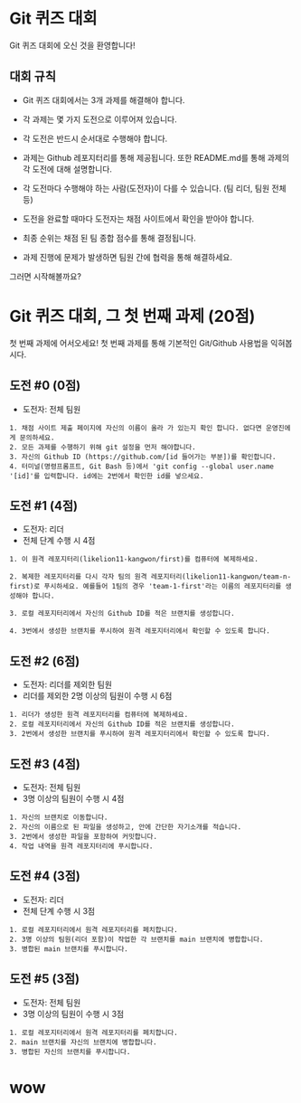 # Git 퀴즈 대회

Git 퀴즈 대회에 오신 것을 환영합니다!

## 대회 규칙

- Git 퀴즈 대회에서는 3개 과제를 해결해야 합니다.

- 각 과제는 몇 가지 도전으로 이루어져 있습니다.

- 각 도전은 반드시 순서대로 수행해야 합니다.

- 과제는 Github 레포지터리를 통해 제공됩니다. 또한 README.md를 통해 과제의 각 도전에 대해 설명합니다.

- 각 도전마다 수행해야 하는 사람(도전자)이 다를 수 있습니다. (팀 리더, 팀원 전체 등)

- 도전을 완료할 때마다 도전자는 채점 사이트에서 확인을 받아야 합니다.

- 최종 순위는 채점 된 팀 종합 점수를 통해 결정됩니다.

- 과제 진행에 문제가 발생하면 팀원 간에 협력을 통해 해결하세요.

그러면 시작해볼까요?

# Git 퀴즈 대회, 그 첫 번째 과제 (20점)

첫 번째 과제에 어서오세요! 첫 번째 과제를 통해 기본적인 Git/Github 사용법을 익혀봅시다.

## 도전 #0 (0점)

- 도전자: 전체 팀원

```
1. 채점 사이트 제출 페이지에 자신의 이름이 올라 가 있는지 확인 합니다. 없다면 운영진에게 문의하세요.
2. 모든 과제를 수행하기 위해 git 설정을 먼저 해야합니다.
3. 자신의 Github ID (https://github.com/[id 들어가는 부분])를 확인합니다.
4. 터미널(명령프롬프트, Git Bash 등)에서 'git config --global user.name '[id]'를 입력합니다. id에는 2번에서 확인한 id를 넣으세요.
```

## 도전 #1 (4점)

- 도전자: 리더
- 전체 단계 수행 시 4점

```
1. 이 원격 레포지터리(likelion11-kangwon/first)를 컴퓨터에 복제하세요.

2. 복제한 레포지터리를 다시 각자 팀의 원격 레포지터리(likelion11-kangwon/team-n-first)로 푸시하세요. 예를들어 1팀의 경우 'team-1-first'라는 이름의 레포지터리를 생성해야 합니다.

3. 로컬 레포지터리에서 자신의 Github ID를 적은 브랜치를 생성합니다.

4. 3번에서 생성한 브랜치를 푸시하여 원격 레포지터리에서 확인할 수 있도록 합니다.
```

## 도전 #2 (6점)

- 도전자: 리더를 제외한 팀원
- 리더를 제외한 2명 이상의 팀원이 수행 시 6점

```
1. 리더가 생성한 원격 레포지터리를 컴퓨터에 복제하세요.
2. 로컬 레포지터리에서 자신의 Github ID를 적은 브랜치를 생성합니다.
3. 2번에서 생성한 브랜치를 푸시하여 원격 레포지터리에서 확인할 수 있도록 합니다.
```

## 도전 #3 (4점)

- 도전자: 전체 팀원
- 3명 이상의 팀원이 수행 시 4점

```
1. 자신의 브랜치로 이동합니다.
2. 자신의 이름으로 된 파일을 생성하고, 안에 간단한 자기소개를 적습니다.
3. 2번에서 생성한 파일을 포함하여 커밋합니다.
4. 작업 내역을 원격 레포지터리에 푸시합니다.
```

## 도전 #4 (3점)

- 도전자: 리더
- 전체 단계 수행 시 3점

```
1. 로컬 레포지터리에서 원격 레포지터리를 페치합니다.
2. 3명 이상의 팀원(리더 포함)이 작업한 각 브랜치를 main 브랜치에 병합합니다.
3. 병합된 main 브랜치를 푸시합니다.
```

## 도전 #5 (3점)

- 도전자: 전체 팀원
- 3명 이상의 팀원이 수행 시 3점

```
1. 로컬 레포지터리에서 원격 레포지터리를 페치합니다.
2. main 브랜치를 자신의 브랜치에 병합합니다.
3. 병합된 자신의 브랜치를 푸시합니다.
```
# wow 